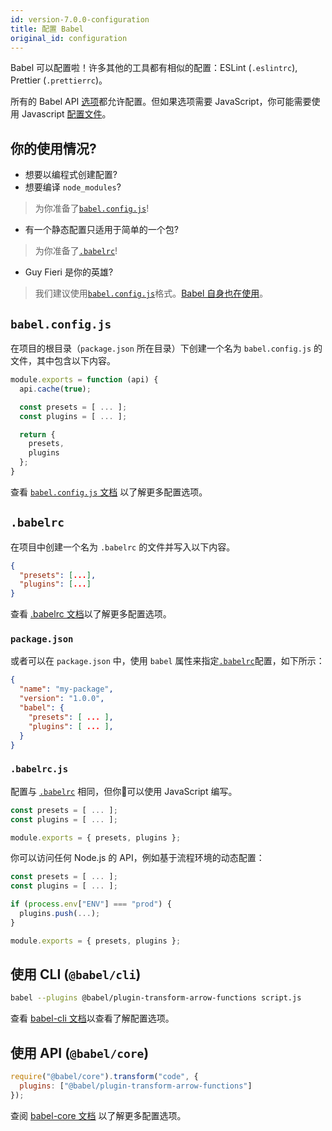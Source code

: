 ```yaml
---
id: version-7.0.0-configuration
title: 配置 Babel
original_id: configuration
---
```


Babel 可以配置啦！许多其他的工具都有相似的配置：ESLint (`.eslintrc`), Prettier (`.prettierrc`)。

所有的 Babel API [选项](options.md)都允许配置。但如果选项需要 JavaScript，你可能需要使用 Javascript [配置文件](config-files.md)。

## 你的使用情况?

- 想要以编程式创建配置?
- 想要编译 `node_modules`?

> 为你准备了[`babel.config.js`](#babelconfigjs)!

- 有一个静态配置只适用于简单的一个包?

> 为你准备了[`.babelrc`](#babelrc)!

- Guy Fieri 是你的英雄?

> 我们建议使用[`babel.config.js`](config-files.md#project-wide-configuration)格式。[Babel 自身也在使用](https://github.com/babel/babel/blob/master/babel.config.js)。

## `babel.config.js`

在项目的根目录（`package.json` 所在目录）下创建一个名为 `babel.config.js` 的文件，其中包含以下内容。

```js
module.exports = function (api) {
  api.cache(true);

  const presets = [ ... ];
  const plugins = [ ... ];

  return {
    presets,
    plugins
  };
}
```

查看 [`babel.config.js` 文档](config-files.md#project-wide-configuration) 以了解更多配置选项。

## `.babelrc`

在项目中创建一个名为 `.babelrc` 的文件并写入以下内容。

```json
{
  "presets": [...],
  "plugins": [...]
}
```

查看 [.babelrc 文档](config-files.md#file-relative-configuration)以了解更多配置选项。


### `package.json`

或者可以在 `package.json` 中，使用 `babel` 属性来指定[`.babelrc`](#babelrc)配置，如下所示：

```json
{
  "name": "my-package",
  "version": "1.0.0",
  "babel": {
    "presets": [ ... ],
    "plugins": [ ... ],
  }
}
```

### `.babelrc.js`

配置与 [`.babelrc`](#babelrc) 相同，但你可以使用 JavaScript 编写。

```js
const presets = [ ... ];
const plugins = [ ... ];

module.exports = { presets, plugins };
```

你可以访问任何 Node.js 的 API，例如基于流程环境的动态配置：

```js
const presets = [ ... ];
const plugins = [ ... ];

if (process.env["ENV"] === "prod") {
  plugins.push(...);
}

module.exports = { presets, plugins };
```

## 使用 CLI (`@babel/cli`)

```sh
babel --plugins @babel/plugin-transform-arrow-functions script.js
```

查看 [babel-cli 文档](cli.md)以查看了解配置选项。

## 使用 API (`@babel/core`)

```js
require("@babel/core").transform("code", {
  plugins: ["@babel/plugin-transform-arrow-functions"]
});
```

查阅 [babel-core 文档](core.md) 以了解更多配置选项。
